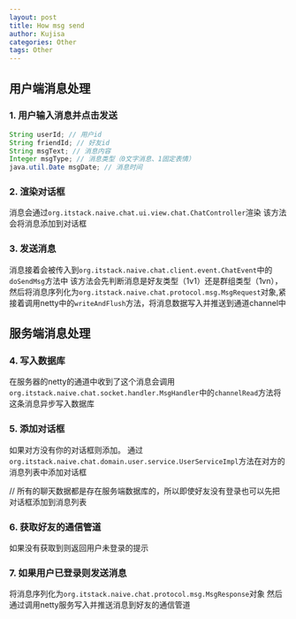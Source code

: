 ```yaml
---
layout: post
title: How msg send
author: Kujisa
categories: Other
tags: Other
---
```



## 用户端消息处理

### 1. 用户输入消息并点击发送
```java
String userId; // 用户id
String friendId; // 好友id
String msgText; // 消息内容
Integer msgType; // 消息类型（0文字消息、1固定表情）
java.util.Date msgDate; // 消息时间
```

### 2. 渲染对话框
消息会通过`org.itstack.naive.chat.ui.view.chat.ChatController`渲染
该方法会将消息添加到对话框

### 3. 发送消息
消息接着会被传入到`org.itstack.naive.chat.client.event.ChatEvent`中的`doSendMsg`方法中
该方法会先判断消息是好友类型（1v1）还是群组类型（1vn），然后将消息序列化为`org.itstack.naive.chat.protocol.msg.MsgRequest`对象,紧接着调用netty中的`writeAndFlush`方法，将消息数据写入并推送到通道channel中

## 服务端消息处理
### 4. 写入数据库
在服务器的netty的通道中收到了这个消息会调用`org.itstack.naive.chat.socket.handler.MsgHandler`中的`channelRead`方法将这条消息异步写入数据库

### 5. 添加对话框
如果对方没有你的对话框则添加。
通过`org.itstack.naive.chat.domain.user.service.UserServiceImpl`方法在对方的消息列表中添加对话框
    
// 所有的聊天数据都是存在服务端数据库的，所以即使好友没有登录也可以先把对话框添加到消息列表

### 6. 获取好友的通信管道
如果没有获取到则返回用户未登录的提示

### 7. 如果用户已登录则发送消息
将消息序列化为`org.itstack.naive.chat.protocol.msg.MsgResponse`对象
然后通过调用netty服务写入并推送消息到好友的通信管道
